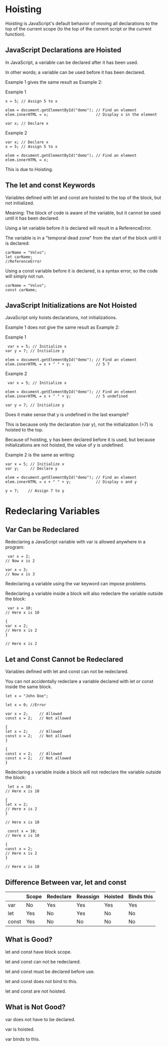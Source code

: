 # Hoisting

Hoisting is JavaScript's default behavior of moving all declarations to the top of the current scope (to the top of the current script or the current function).

## JavaScript Declarations are Hoisted

In JavaScript, a variable can be declared after it has been used.

In other words; a variable can be used before it has been declared.

Example 1 gives the same result as Example 2:

Example 1

```JS
x = 5; // Assign 5 to x

elem = document.getElementById("demo"); // Find an element
elem.innerHTML = x;                     // Display x in the element

var x; // Declare x
```

Example 2

```JS
var x; // Declare x
x = 5; // Assign 5 to x

elem = document.getElementById("demo"); // Find an element
elem.innerHTML = x;
```

This is due to Hoisting.

## The let and const Keywords

Variables defined with let and const are hoisted to the top of the block, but not initialized.

Meaning: The block of code is aware of the variable, but it cannot be used until it has been declared.

Using a let variable before it is declared will result in a ReferenceError.

The variable is in a "temporal dead zone" from the start of the block until it is declared:

```JS
carName = "Volvo";
let carName;
//ReferenceError
```

Using a const variable before it is declared, is a syntax error, so the code will simply not run.

```JS
carName = "Volvo";
const carName;
```

## JavaScript Initializations are Not Hoisted

JavaScript only hoists declarations, not initializations.

Example 1 does not give the same result as Example 2:

Example 1

```JS
 var x = 5; // Initialize x
var y = 7; // Initialize y

elem = document.getElementById("demo"); // Find an element
elem.innerHTML = x + " " + y;           // 5 7
```

Example 2

```JS
 var x = 5; // Initialize x

elem = document.getElementById("demo"); // Find an element
elem.innerHTML = x + " " + y;           // 5 undefined

var y = 7; // Initialize y
```

Does it make sense that y is undefined in the last example?

This is because only the declaration (var y), not the initialization (=7) is hoisted to the top.

Because of hoisting, y has been declared before it is used, but because initializations are not hoisted, the value of y is undefined.

Example 2 is the same as writing:

```JS
var x = 5; // Initialize x
var y;     // Declare y

elem = document.getElementById("demo"); // Find an element
elem.innerHTML = x + " " + y;           // Display x and y

y = 7;    // Assign 7 to y
```

# Redeclaring Variables

## Var Can be Redeclared

Redeclaring a JavaScript variable with var is allowed anywhere in a program:

```JS
 var x = 2;
// Now x is 2

var x = 3;
// Now x is 3
```

Redeclaring a variable using the var keyword can impose problems.

Redeclaring a variable inside a block will also redeclare the variable outside the block:

```JS
 var x = 10;
// Here x is 10

{
var x = 2;
// Here x is 2
}

// Here x is 2
```

## Let and Const Cannot be Redeclared

Variables defined with let and const can not be redeclared.

You can not accidentally redeclare a variable declared with let or const inside the same block.

```JS
let x = "John Doe";

let x = 0; //Error
```

```JS
var x = 2;     // Allowed
const x = 2;   // Not allowed

{
let x = 2;     // Allowed
const x = 2;   // Not allowed
}

{
const x = 2;   // Allowed
const x = 2;   // Not allowed
}
```

Redeclaring a variable inside a block will not redeclare the variable outside the block:

```JS
 let x = 10;
// Here x is 10

{
let x = 2;
// Here x is 2
}

// Here x is 10
```

```JS
 const x = 10;
// Here x is 10

{
const x = 2;
// Here x is 2
}

// Here x is 10
```

## Difference Between var, let and const

|       | Scope | Redeclare | Reassign | Hoisted | Binds this |
| ----- | ----- | --------- | -------- | ------- | ---------- |
| var   | No    | Yes       | Yes      | Yes     | Yes        |
| let   | Yes   | No        | Yes      | No      | No         |
| const | Yes   | No        | No       | No      | No         |

## What is Good?

let and const have block scope.

let and const can not be redeclared.

let and const must be declared before use.

let and const does not bind to this.

let and const are not hoisted.

## What is Not Good?

var does not have to be declared.

var is hoisted.

var binds to this.
